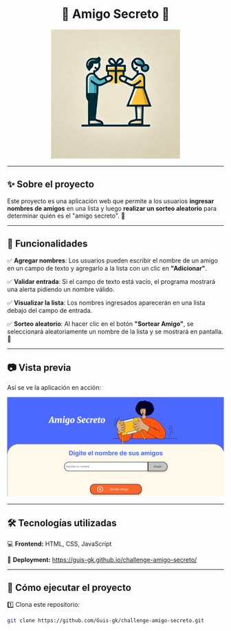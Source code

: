 <h1 align="center">🎁 Amigo Secreto 🎁</h1>

<p align="center">
  <img src="https://raw.githubusercontent.com/Guis-gk/challenge-amigo-secreto/refs/heads/main/assets/logo_amigo_secreto.png" alt="Amigo secreto" width="300">
</p>

---

## ✨ Sobre el proyecto  
Este proyecto es una aplicación web que permite a los usuarios **ingresar nombres de amigos** en una lista y luego **realizar un sorteo aleatorio** para determinar quién es el "amigo secreto". 🎉  

---

## 🚀 Funcionalidades  

✅ **Agregar nombres**: Los usuarios pueden escribir el nombre de un amigo en un campo de texto y agregarlo a la lista con un clic en **"Adicionar"**.  

✅ **Validar entrada**: Si el campo de texto está vacío, el programa mostrará una alerta pidiendo un nombre válido.  

✅ **Visualizar la lista**: Los nombres ingresados aparecerán en una lista debajo del campo de entrada.  

✅ **Sorteo aleatorio**: Al hacer clic en el botón **"Sortear Amigo"**, se seleccionará aleatoriamente un nombre de la lista y se mostrará en pantalla. 🎲  

---

## 📷 Vista previa  
Así se ve la aplicación en acción:  

<p align="center">
  <img src="https://github.com/Guis-gk/challenge-amigo-secreto/blob/main/assets/captura_de_pantalla_amigo_secreto.png?raw=true" alt="Vista previa de la aplicación" width="600">
</p>

---

## 🛠️ Tecnologías utilizadas  
💻 **Frontend:** HTML, CSS, JavaScript  

🚀 **Deployment:** https://guis-gk.github.io/challenge-amigo-secreto/

---

## 📌 Cómo ejecutar el proyecto  

1️⃣ Clona este repositorio:  
```bash
git clone https://github.com/Guis-gk/challenge-amigo-secreto.git

